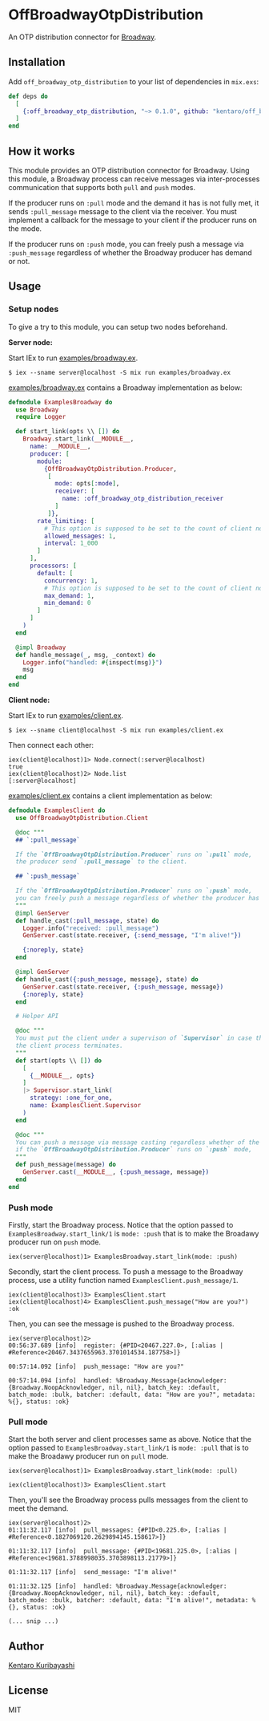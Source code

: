 # OffBroadwayOtpDistribution

An OTP distribution connector for [Broadway](https://github.com/dashbitco/broadway).

## Installation

Add `off_broadway_otp_distribution` to your list of dependencies in `mix.exs`:

```elixir
def deps do
  [
    {:off_broadway_otp_distribution, "~> 0.1.0", github: "kentaro/off_broadway_otp_distribution", branch: "main"}
  ]
end
```

## How it works

This module provides an OTP distribution connector for Broadway. Using this module, a Broadway process can receive messages via inter-processes communication that supports both `pull` and `push` modes.

If the producer runs on `:pull` mode and the demand it has is not fully met, it sends `:pull_message` message to the client via the receiver. You must implement a callback for the message to your client if the producer runs on the mode.

If the producer runs on `:push` mode, you can freely push a message via `:push_message` regardless of whether the Broadway producer has demand or not.

## Usage

### Setup nodes

To give a try to this module, you can setup two nodes beforehand.

**Server node:**

Start IEx to run [examples/broadway.ex](examples/broadway.ex).

```
$ iex --sname server@localhost -S mix run examples/broadway.ex
```

[examples/broadway.ex](examples/broadway.ex) contains a Broadway implementation as below:

```elixir
defmodule ExamplesBroadway do
  use Broadway
  require Logger

  def start_link(opts \\ []) do
    Broadway.start_link(__MODULE__,
      name: __MODULE__,
      producer: [
        module:
          {OffBroadwayOtpDistribution.Producer,
           [
             mode: opts[:mode],
             receiver: [
               name: :off_broadway_otp_distribution_receiver
             ]
           ]},
        rate_limiting: [
          # This option is supposed to be set to the count of client nodes.
          allowed_messages: 1,
          interval: 1_000
        ]
      ],
      processors: [
        default: [
          concurrency: 1,
          # This option is supposed to be set to the count of client nodes.
          max_demand: 1,
          min_demand: 0
        ]
      ]
    )
  end

  @impl Broadway
  def handle_message(_, msg, _context) do
    Logger.info("handled: #{inspect(msg)}")
    msg
  end
end
```

**Client node:**

Start IEx to run [examples/client.ex](examples/client.exs).

```
$ iex --sname client@localhost -S mix run examples/client.ex
```

Then connect each other:

```
iex(client@localhost)1> Node.connect(:server@localhost)
true
iex(client@localhost)2> Node.list
[:server@localhost]
```

[examples/client.ex](examples/client.ex) contains a client implementation as below:

```elixir
defmodule ExamplesClient do
  use OffBroadwayOtpDistribution.Client

  @doc """
  ## `:pull_message`

  If the `OffBroadwayOtpDistribution.Producer` runs on `:pull` mode,
  the producer send `:pull_message` to the client.

  ## `:push_message`

  If the `OffBroadwayOtpDistribution.Producer` runs on `:push` mode,
  you can freely push a message regardless of whether the producer has demand or not.
  """
  @impl GenServer
  def handle_cast(:pull_message, state) do
    Logger.info("received: :pull_message")
    GenServer.cast(state.receiver, {:send_message, "I'm alive!"})

    {:noreply, state}
  end

  @impl GenServer
  def handle_cast({:push_message, message}, state) do
    GenServer.cast(state.receiver, {:push_message, message})
    {:noreply, state}
  end

  # Helper API

  @doc """
  You must put the client under a supervison of `Supervisor` in case that
  the client process terminates.
  """
  def start(opts \\ []) do
    [
      {__MODULE__, opts}
    ]
    |> Supervisor.start_link(
      strategy: :one_for_one,
      name: ExamplesClient.Supervisor
    )
  end

  @doc """
  You can push a message via message casting regardless whether of the Broadway producer has demand or not,
  if the `OffBroadwayOtpDistribution.Producer` runs on `:push` mode,
  """
  def push_message(message) do
    GenServer.cast(__MODULE__, {:push_message, message})
  end
end
```

### Push mode

Firstly, start the Broadway process. Notice that the option passed to `ExamplesBroadway.start_link/1` is `mode: :push` that is to make the Broadawy producer run on `push` mode.

```
iex(server@localhost)1> ExamplesBroadway.start_link(mode: :push)
```

Secondly, start the client process. To push a message to the Broadway process, use a utility function named `ExamplesClient.push_message/1`.

```
iex(client@localhost)3> ExamplesClient.start
iex(client@localhost)4> ExamplesClient.push_message("How are you?")
:ok
```

Then, you can see the message is pushed to the Broadway process.

```
iex(server@localhost)2>
00:56:37.689 [info]  register: {#PID<20467.227.0>, [:alias | #Reference<20467.3437655963.3701014534.187758>]}

00:57:14.092 [info]  push_message: "How are you?"

00:57:14.094 [info]  handled: %Broadway.Message{acknowledger: {Broadway.NoopAcknowledger, nil, nil}, batch_key: :default, batch_mode: :bulk, batcher: :default, data: "How are you?", metadata: %{}, status: :ok}
```

### Pull mode

Start the both server and client processes same as above. Notice that the option passed to `ExamplesBroadway.start_link/1` is `mode: :pull` that is to make the Broadawy producer run on `pull` mode.

```
iex(server@localhost)1> ExamplesBroadway.start_link(mode: :pull)
```

```
iex(client@localhost)3> ExamplesClient.start
```

Then, you'll see the Broadway process pulls messages from the client to meet the demand.

```
iex(server@localhost)2>
01:11:32.117 [info]  pull_messages: {#PID<0.225.0>, [:alias | #Reference<0.1827069120.2629894145.158617>]}

01:11:32.117 [info]  pull_message: {#PID<19681.225.0>, [:alias | #Reference<19681.3788998035.3703898113.21779>]}

01:11:32.117 [info]  send_message: "I'm alive!"

01:11:32.125 [info]  handled: %Broadway.Message{acknowledger: {Broadway.NoopAcknowledger, nil, nil}, batch_key: :default, batch_mode: :bulk, batcher: :default, data: "I'm alive!", metadata: %{}, status: :ok}

(... snip ...)
```

## Author

[Kentaro Kuribayashi](https://kentarokuribayashi.com/)

## License

MIT
